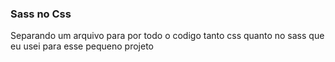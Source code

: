 ### Sass no Css

Separando um arquivo para por todo o codigo tanto css quanto no sass que eu usei para esse pequeno projeto
